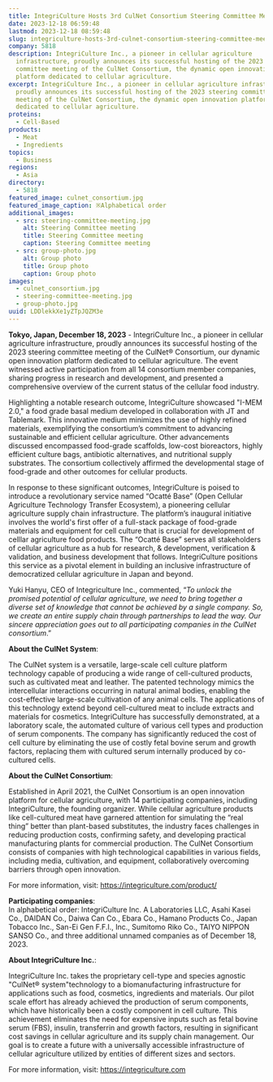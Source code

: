 ```yaml
---
title: IntegriCulture Hosts 3rd CulNet Consortium Steering Committee Meeting
date: 2023-12-18 06:59:48
lastmod: 2023-12-18 08:59:48
slug: integriculture-hosts-3rd-culnet-consortium-steering-committee-meeting
company: 5818
description: IntegriCulture Inc., a pioneer in cellular agriculture
  infrastructure, proudly announces its successful hosting of the 2023 steering
  committee meeting of the CulNet Consortium, the dynamic open innovation
  platform dedicated to cellular agriculture.
excerpt: IntegriCulture Inc., a pioneer in cellular agriculture infrastructure,
  proudly announces its successful hosting of the 2023 steering committee
  meeting of the CulNet Consortium, the dynamic open innovation platform
  dedicated to cellular agriculture.
proteins:
  - Cell-Based
products:
  - Meat
  - Ingredients
topics:
  - Business
regions:
  - Asia
directory:
  - 5818
featured_image: culnet_consortium.jpg
featured_image_caption: ※Alphabetical order
additional_images:
  - src: steering-committee-meeting.jpg
    alt: Steering Committee meeting
    title: Steering Committee meeting
    caption: Steering Committee meeting
  - src: group-photo.jpg
    alt: Group photo
    title: Group photo
    caption: Group photo
images:
  - culnet_consortium.jpg
  - steering-committee-meeting.jpg
  - group-photo.jpg
uuid: LDDlekkXe1yZTpJQZM3e
---
```

**Tokyo, Japan, December 18, 2023** - IntegriCulture Inc., a pioneer in cellular agriculture infrastructure, proudly announces its successful hosting of the 2023 steering committee meeting of the CulNet® Consortium, our dynamic open innovation platform dedicated to cellular agriculture. The event witnessed active participation from all 14 consortium member companies, sharing progress in research and development, and presented a comprehensive overview of the current status of the cellular food industry.

Highlighting a notable research outcome, IntegriCulture showcased "I-MEM 2.0," a food grade basal medium developed in collaboration with JT and Tablemark. This innovative medium minimizes the use of highly refined materials, exemplifying the consortium’s commitment to advancing sustainable and efficient cellular agriculture. Other advancements discussed encompassed food-grade scaffolds, low-cost bioreactors, highly efficient culture bags, antibiotic alternatives, and nutritional supply substrates. The consortium collectively affirmed the developmental stage of food-grade and other outcomes for cellular products.

In response to these significant outcomes, IntegriCulture is poised to introduce a revolutionary service named “Ocatté Base” (Open Cellular Agriculture Technology Transfer Ecosystem), a pioneering cellular agriculture supply chain infrastructure. The platform’s inaugural initiative involves the world's first offer of a full-stack package of food-grade materials and equipment for cell culture that is crucial for development of celllar agriculture food products. The “Ocatté Base” serves all stakeholders of cellular agriculture as a hub for research, & development, verification & validation, and business development that follows. IntegriCulture positions this service as a pivotal element in building an inclusive infrastructure of democratized cellular agriculture in Japan and beyond.

Yuki Hanyu, CEO of Integriculture Inc., commented, “*To unlock the promised potential of cellular agriculture, we need to bring together a diverse set of knowledge that cannot be achieved by a single company. So, we create an entire supply chain through partnerships to lead the way. Our sincere appreciation goes out to all participating companies in the CulNet consortium*.”

**About the CulNet System**:

The CulNet system is a versatile, large-scale cell culture platform technology capable of producing a wide range of cell-cultured products, such as cultivated meat and leather. The patented technology mimics the intercellular interactions occurring in natural animal bodies, enabling the cost-effective large-scale cultivation of any animal cells. The applications of this technology extend beyond cell-cultured meat to include extracts and materials for cosmetics. IntegriCulture has successfully demonstrated, at a laboratory scale, the automated culture of various cell types and production of serum components. The company has significantly reduced the cost of cell culture by eliminating the use of costly fetal bovine serum and growth factors, replacing them with cultured serum internally produced by co-cultured cells.

**About the CulNet Consortium**:

Established in April 2021, the CulNet Consortium is an open innovation platform for cellular agriculture, with 14 participating companies, including IntegriCulture, the founding organizer. While cellular agriculture products like cell-cultured meat have garnered attention for simulating the “real thing” better than plant-based substitutes, the industry faces challenges in reducing production costs, confirming safety, and developing practical manufacturing plants for commercial production. The CulNet Consortium consists of companies with high technological capabilities in various fields, including media, cultivation, and equipment, collaboratively overcoming barriers through open innovation.

For more information, visit: <https://integriculture.com/product/>

**Participating companies**:\
In alphabetical order: IntegriCulture Inc. A Laboratories LLC, Asahi Kasei Co., DAIDAN Co., Daiwa Can Co., Ebara Co., Hamano Products Co., Japan Tobacco Inc., San-Ei Gen F.F.I., Inc., Sumitomo Riko Co., TAIYO NIPPON SANSO Co., and three additional unnamed companies as of December 18, 2023.

**About IntegriCulture Inc.**:

IntegriCulture Inc. takes the proprietary cell-type and species agnostic "CulNet® system"technology to a biomanufacturing infrastructure for applications such as food, cosmetics, ingredients and materials. Our pilot scale effort has already achieved the production of serum components, which have historically been a costly component in cell culture. This achievement eliminates the need for expensive inputs such as fetal bovine serum (FBS), insulin, transferrin and growth factors, resulting in significant cost savings in cellular agriculture and its supply chain management. Our goal is to create a future with a universally accessible infrastructure of cellular agriculture utilized by entities of different sizes and sectors.

For more information, visit: <https://integriculture.com>